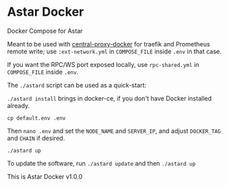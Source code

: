 # Astar Docker

Docker Compose for Astar

Meant to be used with [central-proxy-docker](https://github.com/CryptoManufaktur-io/central-proxy-docker) for traefik
and Prometheus remote write; use `:ext-network.yml` in `COMPOSE_FILE` inside `.env` in that case.

If you want the RPC/WS port exposed locally, use `rpc-shared.yml` in `COMPOSE_FILE` inside `.env`.

The `./astard` script can be used as a quick-start:

`./astard install` brings in docker-ce, if you don't have Docker installed already.

`cp default.env .env`

Then `nano .env` and set the `NODE_NAME` and `SERVER_IP`, and adjust `DOCKER_TAG` and `CHAIN` if desired.

`./astard up`

To update the software, run `./astard update` and then `./astard up`

This is Astar Docker v1.0.0
